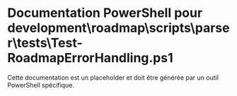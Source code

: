 # Documentation PowerShell pour development\roadmap\scripts\parser\tests\Test-RoadmapErrorHandling.ps1

Cette documentation est un placeholder et doit être générée par un outil PowerShell spécifique.
